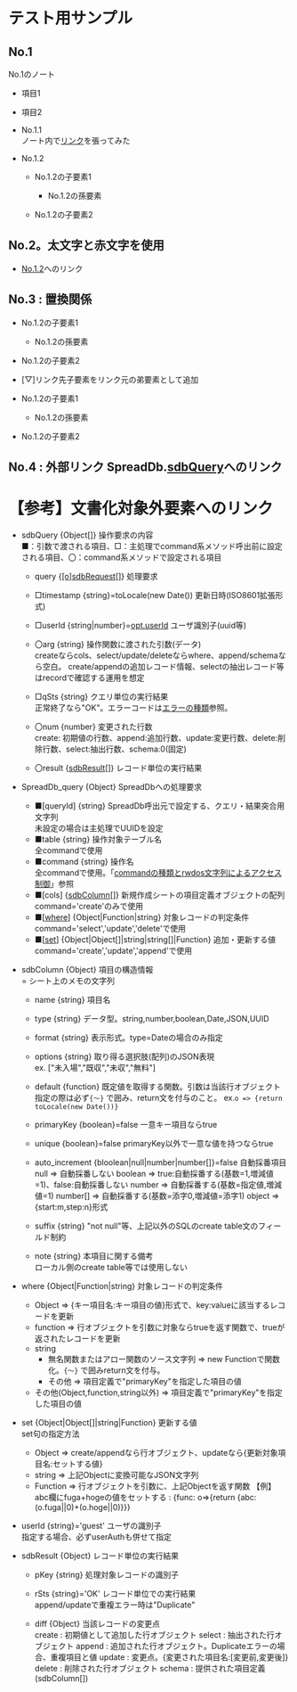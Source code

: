 # <a name="33a7f77d9c25">テスト用サンプル</a>

## No.1
No.1のノート
- 項目1
- 項目2
- No.1.1<br>
	ノート内で[リンク](#a0376dbc8b20)を張ってみた
- <a name="a0376dbc8b20">No.1.2</a>
	
	- No.1.2の子要素1
		
		- No.1.2の孫要素
			
	- No.1.2の子要素2
		
## No.2。<b>太文字</b>と<span class="colored c-red">赤文字</span>を使用

- <a href="#a0376dbc8b20">No.1.2</a>へのリンク
	
## <a name="88c67383b3db">No.3 : 置換関係</a>

- No.1.2の子要素1
	
	- No.1.2の孫要素
		
- No.1.2の子要素2
	
- [▽]リンク先子要素をリンク元の弟要素として追加
	
- No.1.2の子要素1
	
	- No.1.2の孫要素
		
- No.1.2の子要素2
	
## No.4 : 外部リンク SpreadDb.<a href="#1e80990a7c63">sdbQuery</a>へのリンク

# 【参考】文書化対象外要素へのリンク

- <a name="1e80990a7c63">sdbQuery {Object[]} 操作要求の内容</a><br>
	■：引数で渡される項目、□：主処理でcommand系メソッド呼出前に設定される項目、〇：command系メソッドで設定される項目
	- query {<a href="#7f3649978774">[o]sdbRequest</a>[]} 処理要求
		
	- □timestamp {string}=toLocale(new Date()) 更新日時(ISO8601拡張形式)
		
	- □userId {string|number}=<a href="#5554e1d6a61d">opt.userId</a> ユーザ識別子(uuid等)
		
	- 〇arg {string} 操作関数に渡された引数(データ)<br>
		createならcols、select/update/deleteならwhere、append/schemaなら空白。
		create/appendの追加レコード情報、selectの抽出レコード等はrecordで確認する運用を想定
	- □qSts {string} クエリ単位の実行結果<br>
		正常終了なら"OK"。エラーコードは[エラーの種類](#60cbb24d684c)参照。
	- 〇num {number} 変更された行数<br>
		create: 初期値の行数、append:追加行数、update:変更行数、delete:削除行数、select:抽出行数、schema:0(固定)
	- 〇result {<a href="#d2f620e47c51">sdbResult</a>[]} レコード単位の実行結果
		
- <a name="7f3649978774">SpreadDb_query {Object} SpreadDbへの処理要求</a>
	
	- ■[queryId] {string} SpreadDb呼出元で設定する、クエリ・結果突合用文字列<br>
		未設定の場合は主処理でUUIDを設定
	- ■table {string} 操作対象テーブル名<br>
		全commandで使用
	- ■command {string} 操作名<br>
		全commandで使用。「[commandの種類とrwdos文字列によるアクセス制御](#0055bda95f77)」参照
	- ■[cols] {<a href="#df5b3c98954e">sdbColumn</a>[]} 新規作成シートの項目定義オブジェクトの配列<br>
		command='create'のみで使用
	- ■[<a href="#741ee9383b92">where</a>] {Object|Function|string} 対象レコードの判定条件<br>
		command='select','update','delete'で使用
	- ■[<a href="#58dde3944536">set</a>] {Object|Object[]|string|string[]|Function} 追加・更新する値<br>
		command='create','update','append'で使用
- <a name="df5b3c98954e">sdbColumn {Object} 項目の構造情報</a><br>
	= シート上のメモの文字列
	- name {string} 項目名
		
	- type {string} データ型。string,number,boolean,Date,JSON,UUID
		
	- format {string} 表示形式。type=Dateの場合のみ指定
		
	- options {string} 取り得る選択肢(配列)のJSON表現<br>
		ex. ["未入場","既収","未収","無料"]
	- default {function} 既定値を取得する関数。引数は当該行オブジェクト<br>
		指定の際は必ず<code>{〜}</code> で囲み、return文を付与のこと。
		ex.<code>o => {return toLocale(new Date())}</code>
	- primaryKey {boolean}=false 一意キー項目ならtrue
		
	- unique {boolean}=false primaryKey以外で一意な値を持つならtrue
		
	- auto_increment {bloolean|null|number|number[]}=false 自動採番項目<br>
		null ⇒ 自動採番しない
		boolean ⇒ true:自動採番する(基数=1,増減値=1)、false:自動採番しない
		number ⇒ 自動採番する(基数=指定値,増減値=1)
		number[] ⇒ 自動採番する(基数=添字0,増減値=添字1)
		object ⇒ {start:m,step:n}形式
	- suffix {string} "not null"等、上記以外のSQLのcreate table文のフィールド制約
		
	- note {string} 本項目に関する備考<br>
		ローカル側のcreate table等では使用しない
- <a name="741ee9383b92">where {Object|Function|string} 対象レコードの判定条件</a><br>
	- Object ⇒ {キー項目名:キー項目の値}形式で、key:valueに該当するレコードを更新
	- function ⇒ 行オブジェクトを引数に対象ならtrueを返す関数で、trueが返されたレコードを更新
	- string
	  - 無名関数またはアロー関数のソース文字列 ⇒ new Functionで関数化。<code>{〜}</code> で囲みreturn文を付与。
	  - その他 ⇒ 項目定義で"primaryKey"を指定した項目の値
	- その他(Object,function,string以外) ⇒ 項目定義で"primaryKey"を指定した項目の値
- <a name="58dde3944536">set {Object|Object[]|string|Function} 更新する値</a><br>
	set句の指定方法
	- Object ⇒ create/appendなら行オブジェクト、updateなら{更新対象項目名:セットする値}
	- string ⇒ 上記Objectに変換可能なJSON文字列
	- Function ⇒ 行オブジェクトを引数に、上記Objectを返す関数
	  【例】abc欄にfuga+hogeの値をセットする : {func: o=>{return {abc:(o.fuga||0)+(o.hoge||0)}}}
- <a name="5554e1d6a61d">userId {string}='guest' ユーザの識別子</a><br>
	指定する場合、必ずuserAuthも併せて指定
- <a name="d2f620e47c51">sdbResult {Object} レコード単位の実行結果</a>
	
	- pKey {string} 処理対象レコードの識別子
		
	- rSts {string}='OK' レコード単位での実行結果<br>
		append/updateで重複エラー時は"Duplicate"
	- diff {Object} 当該レコードの変更点<br>
		create : 初期値として追加した行オブジェクト
		select : 抽出された行オブジェクト
		append : 追加された行オブジェクト。Duplicateエラーの場合、重複項目と値
		update : 変更点。{変更された項目名:[変更前,変更後]}
		delete : 削除された行オブジェクト
		schema : 提供された項目定義(sdbColumn[])
